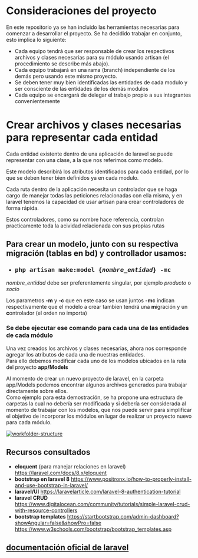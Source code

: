 
# Consideraciones del proyecto

En este repositorio ya se han incluido las herramientas necesarias para comenzar a desarrollar el proyecto. Se ha decidido trabajar en conjunto, esto implica lo siguiente:
   - Cada equipo tendrá que ser responsable de crear los respectivos archivos y clases necesarias para su módulo usando artisan (el procedimiento se describe más abajo).
   - Cada equipo trabajará en una rama (branch) independiente de los demás pero usando este mismo proyecto.
   - Se deben tener muy bien identificadas las entidades de cada modulo y ser consciente de las entidades de los demás modulos
   - Cada equipo se encargará de delegar el trabajo propio a sus integrantes convenientemente

# Crear archivos y clases necesarias para representar cada entidad 

Cada entidad existente dentro de una aplicación de laravel se puede representar con una clase, a la que nos referimos como modelo.

Este modelo describirá los atributos identificados para cada entidad, por lo que se deben tener bien definidos ya en cada modulo.

Cada ruta dentro de la aplicación necesita un controlador que se haga cargo de manejar todas las peticiones relacionadas con ella misma, y en laravel tenemos la capacidad de usar artisan para crear controladores de forma rápida.

Estos controladores, como su nombre hace referencia, controlan practicamente toda la acividad relacionada con sus propias rutas

## Para crear un modelo, junto con su respectiva migración (tablas en bd) y controllador usamos:
<ul><li><h3><pre>php artisan make:model {<i>nombre_entidad</i>} -mc </pre></h3></li></ul>

<i>nombre_entidad</i> debe ser preferentemente singular, por ejemplo <i>producto</i> o <i>socio</i>

Los parametros **-m** y **-c** que en este caso se usan juntos **-mc** indican respectivamente que el modelo a crear tambien tendrá una **m**igración y un **c**ontrolador (el orden no importa)

### <b>Se debe ejecutar ese comando para cada una de las entidades de cada módulo</b>

Una vez creados los archivos y clases necesarias, ahora nos corresponde agregar los atributos de cada una de nuestras entidades.<br>
Para ello debemos modificar cada uno de los modelos ubicados en la ruta del proyecto <b>app/Models</b>

Al momento de crear un nuevo proyecto de laravel, en la carpeta app/Models podemos encontrar algunos archivos generados para trabajar directamente sobre ellos.   
Como ejemplo para esta demostración, se ha propone una estructura de carpetas la cual no debería ser modificada y si debería ser considerada al momento de trabajar con los modelos, que nos puede servir para simplificar el objetivo de incorporar los módulos en lugar de realizar un proyecto nuevo para cada módulo.

<a href="https://imgbb.com/"><img src="https://i.ibb.co/x2ST6yz/workfolder-structure.jpg" alt="workfolder-structure" border="0"></a>

## Recursos consultados 
   - **eloquent** (para manejar relaciones en laravel)
	https://laravel.com/docs/8.x/eloquent
   - **bootstrap en laravel 8**
	https://www.positronx.io/how-to-properly-install-and-use-bootstrap-in-laravel/
   - **laravel/UI**
	https://laravelarticle.com/laravel-8-authentication-tutorial
   - **laravel CRUD**
	https://www.digitalocean.com/community/tutorials/simple-laravel-crud-with-resource-controllers
   - **bootstrap templates**
	https://startbootstrap.com/admin-dashboard?showAngular=false&showPro=false
	https://www.w3schools.com/bootstrap/bootstrap_templates.asp


## [documentación oficial de laravel](https://laravel.com/docs)

